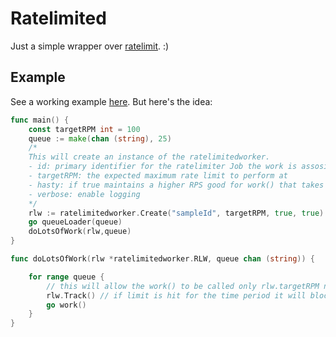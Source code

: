 # Ratelimited

Just a simple wrapper over [ratelimit](https://github.com/uber-go/ratelimit). :)

## Example

See a working example [here](github.com/pythonista7/ratelimited/example/example.go). But here's the idea:

```go
func main() {
	const targetRPM int = 100
    queue := make(chan (string), 25)
    /*
    This will create an instance of the ratelimitedworker.
    - id: primary identifier for the ratelimiter Job the work is assosiated to
    - targetRPM: the expected maximum rate limit to perform at
    - hasty: if true maintains a higher RPS good for work() that takes long, false forces rate below the limit.
    - verbose: enable logging
    */
    rlw := ratelimitedworker.Create("sampleId", targetRPM, true, true)
    go queueLoader(queue)
    doLotsOfWork(rlw,queue)
}

func doLotsOfWork(rlw *ratelimitedworker.RLW, queue chan (string)) {

	for range queue {
		// this will allow the work() to be called only rlw.targetRPM number of times during a minute
		rlw.Track() // if limit is hit for the time period it will block the below go routine
		go work()
	}
}

```